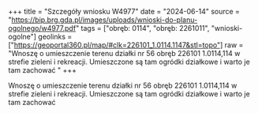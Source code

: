 +++
title = "Szczegóły wniosku W4977"
date = "2024-06-14"
source = "https://bip.brg.gda.pl/images/uploads/wnioski-do-planu-ogolnego/w4977.pdf"
tags = ["obręb: 0114", "obręb: 2261011", "wnioski-ogolne"]
geolinks = ["https://geoportal360.pl/map/#clk=226101_1.0114.1147&stl=topo"]
raw = "Wnoszę o umieszczenie terenu działki nr 56 obręb 226101 1.0114,114 w strefie zieleni i rekreacji. Umieszczone są tam ogródki działkowe i warto je tam zachować "
+++

Wnoszę o umieszczenie terenu działki nr 56 obręb 226101 1.0114,114 w strefie
zieleni i rekreacji. Umieszczone są tam ogródki działkowe i warto je tam zachować



